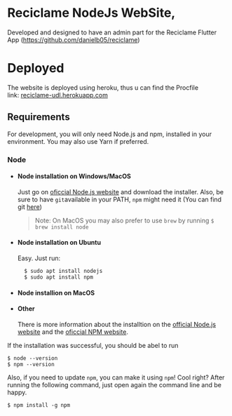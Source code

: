 # Reciclame NodeJs WebSite,
Developed and designed to have an admin part for the Reciclame Flutter App (https://github.com/danielb05/reciclame)

# Deployed
The website is deployed using heroku, thus u can find the Procfile<br/>
link: <a href="https://reciclame-udl.herokuapp.com" target="_blank">reciclame-udl.herokuapp.com</a>

## Requirements

For development, you will only need Node.js and npm, installed in your environment.
You may also use Yarn if preferred.

### Node
- #### Node installation on Windows/MacOS

    Just go on  [oficcial Node.js website](https://nodejs.org) and download the installer.
    Also, be sure to have `git`available in your PATH, `npm` might need it (You can find git [here](https://git-scm.com))

    > Note: On MacOS you may also prefer to use `brew` by running `$ brew install node`

- #### Node installation on Ubuntu

    Easy. Just run:

        $ sudo apt install nodejs
        $ sudo apt install npm
    
- #### Node installion on MacOS

- #### Other

    There is more information about the installtion on the [official Node.js website](https://nodejs.org/) and the [oficcial NPM website](https://npmjs.org).


If the installation was successful, you should be abel to run 

    $ node --version
    $ npm --version

Also, if you need to update `npm`, you can make it using `npm`! Cool right? After running the following command, just open again the command line and be happy.

    $ npm install -g npm